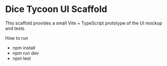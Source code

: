 # Dice Tycoon UI Scaffold

This scaffold provides a small Vite + TypeScript prototype of the UI mockup and tests.

How to run
- npm install
- npm run dev
- npm test
